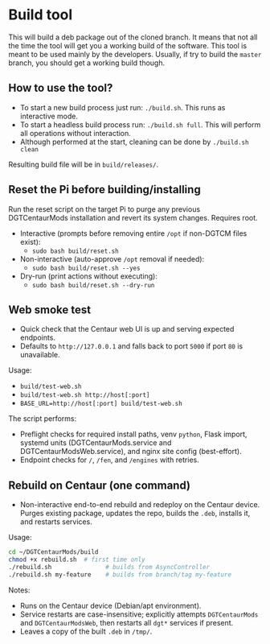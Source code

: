 # Build tool
This will build a deb package out of the cloned branch. It means that not all the time the tool will get you a working build of the software. This tool is meant to be used mainly by the developers. Usually, if try to build the `master` branch, you should get a working build though.

## How to use the tool?
- To start a new build process just run: `./build.sh`. This runs as interactive mode.
- To start a headless build process run: `./build.sh full`. This will perform all operations without interaction.
- Although performed at the start, cleaning can be done by `./build.sh clean`

Resulting build file will be in `build/releases/`.

## Reset the Pi before building/installing
Run the reset script on the target Pi to purge any previous DGTCentaurMods installation and revert its system changes. Requires root.

- Interactive (prompts before removing entire `/opt` if non-DGTCM files exist):
  - `sudo bash build/reset.sh`
- Non-interactive (auto-approve `/opt` removal if needed):
  - `sudo bash build/reset.sh --yes`
- Dry-run (print actions without executing):
  - `sudo bash build/reset.sh --dry-run`

## Web smoke test

- Quick check that the Centaur web UI is up and serving expected endpoints.
- Defaults to `http://127.0.0.1` and falls back to port `5000` if port `80` is unavailable.

Usage:

- `build/test-web.sh`
- `build/test-web.sh http://host[:port]`
- `BASE_URL=http://host[:port] build/test-web.sh`

The script performs:

- Preflight checks for required install paths, venv `python`, Flask import, systemd units (DGTCentaurMods.service and DGTCentaurModsWeb.service), and nginx site config (best-effort).
- Endpoint checks for `/`, `/fen`, and `/engines` with retries.

## Rebuild on Centaur (one command)

- Non-interactive end-to-end rebuild and redeploy on the Centaur device. Purges existing package, updates the repo, builds the `.deb`, installs it, and restarts services.

Usage:

```bash
cd ~/DGTCentaurMods/build
chmod +x rebuild.sh  # first time only
./rebuild.sh               # builds from AsyncController
./rebuild.sh my-feature    # builds from branch/tag my-feature
```

Notes:

- Runs on the Centaur device (Debian/apt environment).
- Service restarts are case-insensitive; explicitly attempts `DGTCentaurMods` and `DGTCentaurModsWeb`, then restarts all `dgt*` services if present.
- Leaves a copy of the built `.deb` in `/tmp/`.
